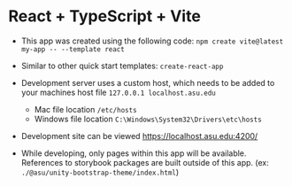 # React + TypeScript + Vite

- This app was created using the following code: `npm create vite@latest my-app -- --template react`

- Similar to other quick start templates:
`create-react-app`

- Development server uses a custom host, which needs to be added to your machines host file `127.0.0.1 localhost.asu.edu`
  - Mac file location `/etc/hosts`
  - Windows file location `C:\Windows\System32\Drivers\etc\hosts`

- Development site can be viewed https://localhost.asu.edu:4200/
- While developing, only pages within this app will be available. References to storybook packages are built outside of this app. (ex: `./@asu/unity-bootstrap-theme/index.html`)
